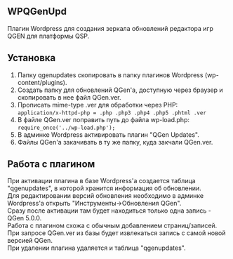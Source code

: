 WPQGenUpd
-------------------
Плагин Wordpress для создания зеркала обновлений редактора игр QGEN для платформы QSP.

Установка
-------------------
1. Папку qgenupdates скопировать в папку плагинов Wordpress (wp-content/plugins).
2. Создать папку для обновлений QGen'a, доступную через браузер и скопировать в нее файл QGen.ver.
3. Прописать mime-type .ver для обработки через PHP:  
    `application/x-httpd-php = .php .php3 .php4 .php5 .phtml .ver`
4. В файле QGen.ver поправить путь до файла wp-load.php:  
    `require_once('../wp-load.php');`
5. В админке Wordpress активировать плагин "QGen Updates".
6. Файлы QGen'a закачивать в ту же папку, куда закчали QGen.ver.

Работа с плагином
-------------------
При активации плагина в базе Wordpress'a создается таблица "qgenupdates", в которой хранится информация об обновлении.  
Для редактировании версий обновления необходимо в админке Wordpress'a открыть "Инструменты->Обновления QGen".  
Сразу после активации там будет находиться только одна запись - QGen 5.0.0.  
Работа с плагином схожа с обычным добавлением страниц/записей.  
При запросе QGen.ver из базы будет извлекаться запись с самой новой версией QGen.  
При удалении плагина удаляется и таблица "qgenupdates".